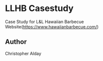 # LLHB Casestudy

Case Study for L&amp;L Hawaiian Barbecue Website(https://www.hawaiianbarbecue.com/)

## Author

Christopher Alday